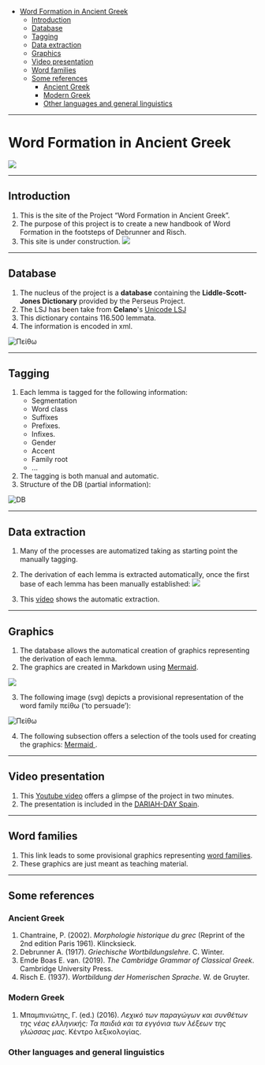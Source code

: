 

- [Word Formation in Ancient Greek](#word-formation-in-ancient-greek)
  - [Introduction](#introduction)
  - [Database](#database)
  - [Tagging](#tagging)
  - [Data extraction](#data-extraction)
  - [Graphics](#graphics)
  - [Video presentation](#video-presentation)
  - [Word families](#word-families)
  - [Some references](#some-references)
    - [Ancient Greek](#ancient-greek)
    - [Modern Greek](#modern-greek)
    - [Other languages and general linguistics](#other-languages-and-general-linguistics)

---

# Word Formation in Ancient Greek
![](Images/Classic_Tree_02.jpeg)

---
## Introduction

1. This is the site of the Project “Word Formation in Ancient Greek”.
2. The purpose of this project is to create a new handbook of Word Formation in the footsteps of Debrunner and Risch.
3. This site is under construction.
![](Images/Site_under_construction_02.png) 

---
## Database

1. The nucleus of the project is a **database** containing the **Liddle-Scott-Jones Dictionary** provided by the Perseus Project. 
2. The LSJ has been take from **Celano**'s  [Unicode LSJ](https://github.com/gcelano/LSJ_GreekUnicode)
3. This dictionary contains 116.500 lemmata.
4. The information is encoded in xml.
   
![Πείθω](Images/DataBase_XML.png)

---
## Tagging

1. Each lemma is tagged for the following information:
    - Segmentation
    - Word class
    - Suffixes
    - Prefixes.
    - Infixes.
    - Gender
    - Accent
    - Family root
    - ...
2. The tagging is both manual and automatic.
3. Structure of the DB (partial information):
   
![DB](Images/DB_Structure.png)

---
## Data extraction

1. Many of the processes are automatized taking as starting point the manually tagging.
2. The derivation of each lemma is extracted automatically, once the first base of each lemma has been manually established:
![](Images/Extraction.png)

3. This [vídeo](https://youtu.be/Sstu_yzQYnk) shows the automatic extraction.

---

## Graphics

1. The database allows the automatical creation of graphics representing the derivation of each lemma.
2. The graphics are created in Markdown using [Mermaid](https://mermaid.js.org). 

![](Images/Mermaid.png)

3. The following image (svg) depicts a provisional representation of the word family πείθω (‘to persuade’):

![Πείθω](Images/Peitho_Colores_02.svg)

4. The following subsection offers a selection of the tools used for creating the graphics: [Mermaid ](Mermaid.md).

---

## Video presentation

1. This [Youtube video](https://youtu.be/Akyy7MvAdGc) offers a glimpse of the project in two minutes.
2. The presentation is included in the [DARIAH-DAY Spain](https://youtu.be/ua5DDvd5MUI?t=5415).

---

## Word families

1. This link leads to some provisional graphics representing [word families](Word_Families.md).
2. These graphics are just meant as teaching material.

---
## Some references

### Ancient Greek

1. Chantraine, P. (2002). *Morphologie historique du grec* (Reprint of the 2nd edition Paris 1961). Klincksieck.
1. Debrunner A. (1917). *Griechische Wortbildungslehre*. C. Winter.
2. Emde Boas E. van. (2019). *The Cambridge Grammar of Classical Greek*. Cambridge University Press.
3. Risch E. (1937). *Wortbildung der Homerischen Sprache*. W. de Gruyter.

### Modern Greek

1. Μπαμπινιώτης, Γ. (ed.) (2016). *Λεχικό των παραγώγων και συνθέτων της νέας ελληνικής: Τα παιδιά και τα εγγόνια των λέξεων της γλώσσας μας*. Κέντρο λεξικολογίας.

### Other languages and general linguistics

